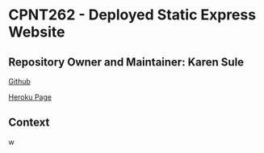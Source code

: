 # CPNT262 - Deployed Static Express Website 

## Repository Owner and Maintainer: Karen Sule 

[Github](https://github.com/nerakmari/cpnt262-a4)

[Heroku Page](https://kren-cpnt262-a4.herokuapp.com/)

## Context

w
